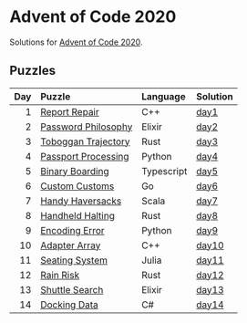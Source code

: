 # Advent of Code 2020

Solutions for [Advent of Code 2020](https://adventofcode.com/2020).

## Puzzles

| Day | Puzzle | Language | Solution |
| --: | :----- | :------- | :------- |
| 1 | [Report Repair](https://adventofcode.com/2020/day/1) | C++ | [day1](https://github.com/mnajda/advent-of-code-2020/tree/main/day1) |
| 2 | [Password Philosophy](https://adventofcode.com/2020/day/2) | Elixir | [day2](https://github.com/mnajda/advent-of-code-2020/tree/main/day2) |
| 3 | [Toboggan Trajectory](https://adventofcode.com/2020/day/3) | Rust | [day3](https://github.com/mnajda/advent-of-code-2020/tree/main/day3) |
| 4 | [Passport Processing](https://adventofcode.com/2020/day/4) | Python | [day4](https://github.com/mnajda/advent-of-code-2020/tree/main/day4) |
| 5 | [Binary Boarding](https://adventofcode.com/2020/day/5) | Typescript | [day5](https://github.com/mnajda/advent-of-code-2020/tree/main/day5) |
| 6 | [Custom Customs](https://adventofcode.com/2020/day/6) | Go | [day6](https://github.com/mnajda/advent-of-code-2020/tree/main/day6) |
| 7 | [Handy Haversacks](https://adventofcode.com/2020/day/7) | Scala | [day7](https://github.com/mnajda/advent-of-code-2020/tree/main/day7) |
| 8 | [Handheld Halting](https://adventofcode.com/2020/day/8) | Rust | [day8](https://github.com/mnajda/advent-of-code-2020/tree/main/day8) |
| 9 | [Encoding Error](https://adventofcode.com/2020/day/9) | Python | [day9](https://github.com/mnajda/advent-of-code-2020/tree/main/day9) |
| 10 | [Adapter Array](https://adventofcode.com/2020/day/10) | C++ | [day10](https://github.com/mnajda/advent-of-code-2020/tree/main/day10) |
| 11 | [Seating System](https://adventofcode.com/2020/day/11) | Julia | [day11](https://github.com/mnajda/advent-of-code-2020/tree/main/day11) |
| 12 | [Rain Risk](https://adventofcode.com/2020/day/12) | Rust | [day12](https://github.com/mnajda/advent-of-code-2020/tree/main/day12) |
| 13 | [Shuttle Search](https://adventofcode.com/2020/day/13) | Elixir | [day13](https://github.com/mnajda/advent-of-code-2020/tree/main/day13) |
| 14 | [Docking Data](https://adventofcode.com/2020/day/14) | C# | [day14](https://github.com/mnajda/advent-of-code-2020/tree/main/day14) |
